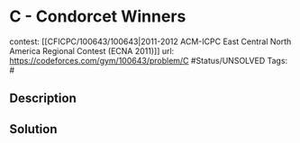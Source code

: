 # C - Condorcet Winners

contest: [[CFICPC/100643/100643|2011-2012 ACM-ICPC East Central North America Regional Contest (ECNA 2011)]]
url: https://codeforces.com/gym/100643/problem/C
#Status/UNSOLVED
Tags: #

## Description

## Solution

